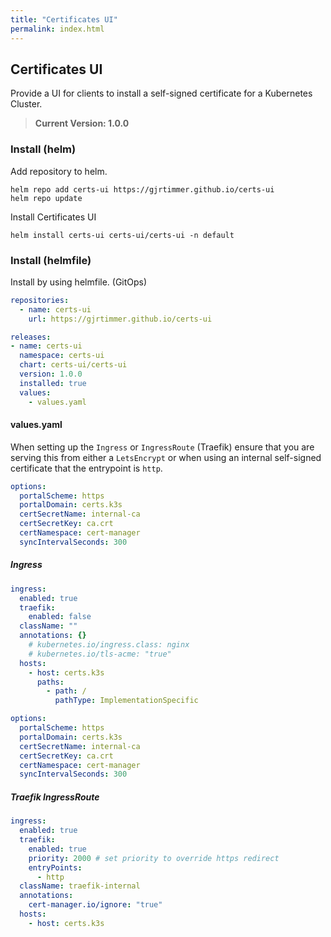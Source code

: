 ```yaml
---
title: "Certificates UI"
permalink: index.html
---
```


## Certificates UI

Provide a UI for clients to install a self-signed certificate for a Kubernetes Cluster.

> **Current Version: 1.0.0**

### Install (helm)

Add repository to helm.

```shell
helm repo add certs-ui https://gjrtimmer.github.io/certs-ui
helm repo update
```

Install Certificates UI

```shell
helm install certs-ui certs-ui/certs-ui -n default
```

### Install (helmfile)

Install by using helmfile. (GitOps)

```yaml
repositories:
  - name: certs-ui
    url: https://gjrtimmer.github.io/certs-ui

releases:
- name: certs-ui
  namespace: certs-ui
  chart: certs-ui/certs-ui
  version: 1.0.0
  installed: true
  values:
    - values.yaml
```

#### values.yaml

When setting up the `Ingress` or `IngressRoute` (Traefik) ensure that you are serving this from either a `LetsEncrypt` or when using an internal self-signed certificate that the entrypoint is `http`.

```yaml
options:
  portalScheme: https
  portalDomain: certs.k3s
  certSecretName: internal-ca
  certSecretKey: ca.crt
  certNamespace: cert-manager
  syncIntervalSeconds: 300
```

##### Ingress

```yaml
ingress:
  enabled: true
  traefik:
    enabled: false
  className: ""
  annotations: {}
    # kubernetes.io/ingress.class: nginx
    # kubernetes.io/tls-acme: "true"
  hosts:
    - host: certs.k3s
      paths:
        - path: /
          pathType: ImplementationSpecific

options:
  portalScheme: https
  portalDomain: certs.k3s
  certSecretName: internal-ca
  certSecretKey: ca.crt
  certNamespace: cert-manager
  syncIntervalSeconds: 300
```

##### Traefik IngressRoute

```yaml
ingress:
  enabled: true
  traefik:
    enabled: true
    priority: 2000 # set priority to override https redirect
    entryPoints:
      - http
  className: traefik-internal
  annotations:
    cert-manager.io/ignore: "true"
  hosts:
    - host: certs.k3s
```
